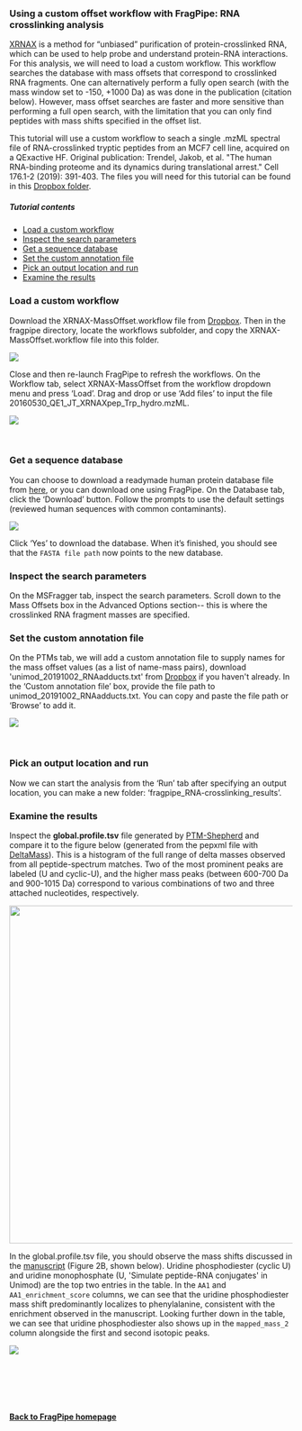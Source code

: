 ### Using a custom offset workflow with FragPipe: RNA crosslinking analysis
[XRNAX](https://www.xrnax.com/) is a method for “unbiased” purification of protein-crosslinked RNA, which can be used to help probe and understand protein-RNA interactions. For this analysis, we will need to load a custom workflow. This workflow searches the database with mass offsets that correspond to crosslinked RNA fragments. One can alternatively perform a fully open search (with the mass window set to -150, +1000 Da) as was done in the publication (citation below). However, mass offset searches are faster and more sensitive than performing a full open search, with the limitation that you can only find peptides with mass shifts specified in the offset list. 

This tutorial will use a custom workflow to seach a single .mzML spectral file of RNA-crosslinked tryptic peptides from an MCF7 cell line, acquired on a QExactive HF. Original publication: Trendel, Jakob, et al. "The human RNA-binding proteome and its dynamics during translational arrest." Cell 176.1-2 (2019): 391-403. The files you will need for this tutorial can be found in this [Dropbox folder](https://www.dropbox.com/sh/biwqa6dw3ti4bfz/AADRvn5mRxA3ple9DAC7LMvka?dl=0).

##### Tutorial contents
* [Load a custom workflow](https://fragpipe.nesvilab.org/docs/tutorial_offset.html#load-a-custom-workflow)
* [Inspect the search parameters](https://fragpipe.nesvilab.org/docs/tutorial_offset.html#inspect-the-search-parameters)
* [Get a sequence database](https://fragpipe.nesvilab.org/docs/tutorial_offset.html#get-a-sequence-database)
* [Set the custom annotation file](https://fragpipe.nesvilab.org/docs/tutorial_offset.html#set-the-custom-annotation-file)
* [Pick an output location and run](https://fragpipe.nesvilab.org/docs/tutorial_offset.html#pick-an-output-location-and-run)
* [Examine the results](https://fragpipe.nesvilab.org/docs/tutorial_offset.html#examine-the-results)



### Load a custom workflow
Download the XRNAX-MassOffset.workflow file from [Dropbox](https://www.dropbox.com/sh/biwqa6dw3ti4bfz/AADRvn5mRxA3ple9DAC7LMvka?dl=0). Then in the fragpipe directory, locate the workflows subfolder, and copy the XRNAX-MassOffset.workflow file into this folder.

![](https://raw.githubusercontent.com/Nesvilab/FragPipe/gh-pages/images/custom-offset-workflow.png)

Close and then re-launch FragPipe to refresh the workflows. On the Workflow tab, select XRNAX-MassOffset from the workflow dropdown menu and press ‘Load’. Drag and drop or use ‘Add files’ to input the file 20160530_QE1_JT_XRNAXpep_Trp_hydro.mzML.

![](https://raw.githubusercontent.com/Nesvilab/FragPipe/gh-pages/images/custom-offset-workflowtab.png)

<br>

### Get a sequence database
You can choose to download a readymade human protein database file from [here](https://www.dropbox.com/s/v8tlkwu96f3txfj/2021-05-07-decoys-reviewed-contam-UP000005640.fas?dl=0), or you can download one using FragPipe. On the Database tab, click the ‘Download’ button. Follow the prompts to use the default settings (reviewed human sequences with common contaminants).

![](https://raw.githubusercontent.com/Nesvilab/FragPipe/gh-pages/images/lfq-databaseoptions.png)

Click ‘Yes’ to download the database. When it’s finished, you should see that the `FASTA file path` now points to the new database.


### Inspect the search parameters
On the MSFragger tab, inspect the search parameters. Scroll down to the Mass Offsets box in the Advanced Options section-- this is where the crosslinked RNA fragment masses are specified.


### Set the custom annotation file
On the PTMs tab, we will add a custom annotation file to supply names for the mass offset values (as a list of name-mass pairs), download 'unimod_20191002_RNAadducts.txt' from [Dropbox](https://www.dropbox.com/sh/biwqa6dw3ti4bfz/AADRvn5mRxA3ple9DAC7LMvka?dl=0) if you haven't already. In the ‘Custom annotation file’ box, provide the file path to unimod_20191002_RNAadducts.txt. You can copy and paste the file path or ‘Browse’ to add it.

![](https://raw.githubusercontent.com/Nesvilab/FragPipe/gh-pages/images/custom-offset-ptmshepherd.png)

<br>

### Pick an output location and run
Now we can start the analysis from the ‘Run’ tab after specifying an output location, you can make a new folder: ‘fragpipe_RNA-crosslinking_results’.


### Examine the results
Inspect the **global.profile.tsv** file generated by [PTM-Shepherd](https://ptmshepherd.nesvilab.org/) and compare it to the figure below (generated from the pepxml file with [DeltaMass](https://github.com/Nesvilab/deltamass)). This is a histogram of the full range of delta masses observed from all peptide-spectrum matches. Two of the most prominent peaks are labeled (U and cyclic-U), and the higher mass peaks (between 600-700 Da and 900-1015 Da) correspond to various combinations of two and three attached nucleotides, respectively. 

<img src="https://raw.githubusercontent.com/Nesvilab/FragPipe/gh-pages/images/custom-offset-deltamass.png" width="600px" align="middle"/>

In the global.profile.tsv file, you should observe the mass shifts discussed in the [manuscript](https://doi.org/10.1016/j.cell.2018.11.004) (Figure 2B, shown below). Uridine phosphodiester (cyclic U) and uridine monophosphate (U, 'Simulate peptide-RNA conjugates' in Unimod) are the top two entries in the table. In the `AA1` and `AA1_enrichment_score` columns, we can see that the uridine phosphodiester mass shift predominantly localizes to phenylalanine, consistent with the enrichment observed in the manuscript. Looking further down in the table, we can see that uridine phosphodiester also shows up in the `mapped_mass_2` column alongside the first and second isotopic peaks.

![](https://raw.githubusercontent.com/Nesvilab/FragPipe/gh-pages/images/custom-offset-histogram.png)

<br>
<br>
<br>
<br>

#### [Back to FragPipe homepage](https://fragpipe.nesvilab.org/)
